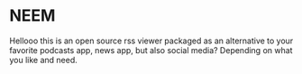 # NEEM

Hellooo this is an open source rss viewer packaged as an alternative to your favorite podcasts app, news app, but also social media? Depending on what you like and need.
